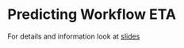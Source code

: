 # Predicting Workflow ETA
For details and information look at [slides](https://github.com/doas3140/Workflow_ETA/blob/master/slides.pdf)
